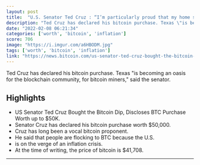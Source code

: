 ```yaml
---
layout: post
title:  "U.S. Senator Ted Cruz : “I’m particularly proud that my home state, Texas, is becoming an oasis for the blockchain community, for bitcoin miners, for innovators and entrepreneurs in the crypto world”"
description: "Ted Cruz has declared his bitcoin purchase. Texas \"is becoming an oasis for the blockchain community, for bitcoin miners,\" said the senator."
date: "2022-02-08 06:21:34"
categories: ['worth', 'bitcoin', 'inflation']
score: 706
image: "https://i.imgur.com/a6HBODM.jpg"
tags: ['worth', 'bitcoin', 'inflation']
link: "https://news.bitcoin.com/us-senator-ted-cruz-bought-the-bitcoin-dip-discloses-btc-purchase-worth-up-to-50k/?utm_source=OneSignalPush&amp;utm_medium=notification&amp;utm_campaign=PushNotifications"
---
```


Ted Cruz has declared his bitcoin purchase. Texas \"is becoming an oasis for the blockchain community, for bitcoin miners,\" said the senator.

## Highlights

- US Senator Ted Cruz Bought the Bitcoin Dip, Discloses BTC Purchase Worth up to $50K.
- Senator Cruz has declared his bitcoin purchase worth $50,000.
- Cruz has long been a vocal bitcoin proponent.
- He said that people are flocking to BTC because the U.S.
- is on the verge of an inflation crisis.
- At the time of writing, the price of bitcoin is $41,708.

---
